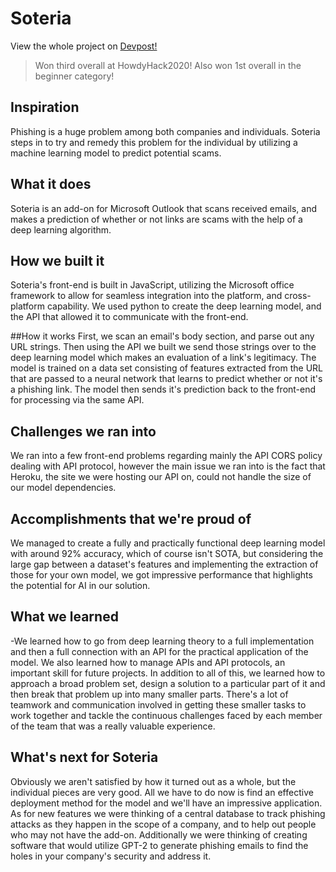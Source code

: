 # Soteria
View the whole project on [Devpost!](https://devpost.com/software/soteria-r5lbum)
> Won third overall at HowdyHack2020!
> Also won 1st overall in the beginner category!


## Inspiration
Phishing is a huge problem among both companies and individuals. Soteria steps in to try and remedy this problem for the individual by utilizing a machine learning model to predict potential scams.

## What it does
Soteria is an add-on for Microsoft Outlook that scans received emails, and makes a prediction of whether or not links are scams with the help of a deep learning algorithm.

## How we built it
Soteria's front-end is built in JavaScript, utilizing the Microsoft office framework to allow for seamless integration into the platform, and cross-platform capability. We used python to create the deep learning model, and the API that allowed it to communicate with the front-end.

##How it works
First, we scan an email's body section, and parse out any URL strings. Then using the API we built we send those strings over to the deep learning model which makes an evaluation of a link's legitimacy. The model is trained on a data set consisting of features extracted from the URL that are passed to a neural network that learns to predict whether or not it's a phishing link. The model then sends it's prediction back to the front-end for processing via the same API.

## Challenges we ran into
We ran into a few front-end problems regarding mainly the API CORS policy dealing with API protocol, however the main issue we ran into is the fact that Heroku, the site we were hosting our API on, could not handle the size of our model dependencies.

## Accomplishments that we're proud of
We managed to create a fully and practically functional deep learning model with around 92% accuracy, which of course isn't SOTA, but considering the large gap between a dataset's features and implementing the extraction of those for your own model, we got impressive performance that highlights the potential for AI in our solution.

## What we learned
-We learned how to go from deep learning theory to a full implementation and then a full connection with an API for the practical application of the model. We also learned how to manage APIs and API protocols, an important skill for future projects. In addition to all of this, we learned how to approach a broad problem set, design a solution to a particular part of it and then break that problem up into many smaller parts. There's a lot of teamwork and communication involved in getting these smaller tasks to work together and tackle the continuous challenges faced by each member of the team that was a really valuable experience.


## What's next for Soteria
Obviously we aren't satisfied by how it turned out as a whole, but the individual pieces are very good. All we have to do now is find an effective deployment method for the model and we'll have an impressive application. As for new features we were thinking of a central database to track phishing attacks as they happen in the scope of a company, and to help out people who may not have the add-on. Additionally we were thinking of creating software that would utilize GPT-2 to generate phishing emails to find the holes in your company's security and address it.

